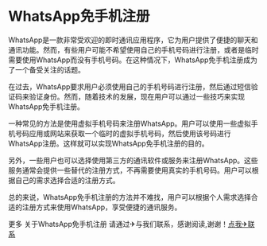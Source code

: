 # WhatsApp免手机注册

WhatsApp是一款非常受欢迎的即时通讯应用程序，它为用户提供了便捷的聊天和通讯功能。然而，有些用户可能不希望使用自己的手机号码进行注册，或者是临时需要使用WhatsApp而没有手机号码。在这种情况下，WhatsApp免手机注册成为了一个备受关注的话题。

在过去，WhatsApp要求用户必须使用自己的手机号码进行注册，然后通过短信验证码来验证身份。然而，随着技术的发展，现在用户可以通过一些技巧来实现WhatsApp免手机注册。

一种常见的方法是使用虚拟手机号码来注册WhatsApp。用户可以使用一些虚拟手机号码应用或网站来获取一个临时的虚拟手机号码，然后使用该号码进行WhatsApp注册。这样就可以实现WhatsApp免手机注册的目的。

另外，一些用户也可以选择使用第三方的通讯软件或服务来注册WhatsApp。这些服务通常会提供一些替代的注册方式，不再需要使用真实的手机号码。用户可以根据自己的需求选择合适的注册方式。

总的来说，WhatsApp免手机注册的方法并不难找，用户可以根据个人需求选择合适的注册方式来使用WhatsApp，享受便捷的通讯服务。

更多 关于WhatsApp免手机注册 请通过✈与我们联系，感谢阅读,谢谢！[点我✈联系](https://d.k02.cc)
